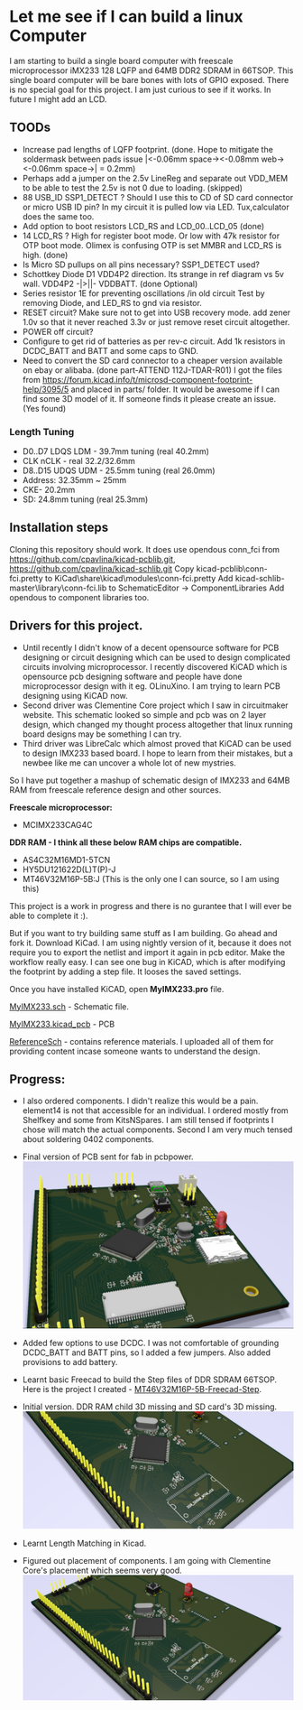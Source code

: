 # Let me see if I can build a linux Computer

I am starting to build a single board computer with freescale microprocessor iMX233 128 LQFP and 64MB DDR2 SDRAM in 66TSOP. This single board computer will be bare bones with lots of GPIO exposed.
There is no special goal for this project. I am just curious to see if it works. In future I might add an LCD.


## TOODs
* Increase pad lengths of LQFP footprint. (done. Hope to mitigate the soldermask between pads issue  |<-0.06mm space-><-0.08mm web-><-0.06mm space->|  = 0.2mm) 
* Perhaps add a jumper on the 2.5v LineReg and separate out VDD_MEM to be able to test the 2.5v is not 0 due to loading. (skipped)
* 88 USB_ID SSP1_DETECT ? Should I use this to CD of SD card connector or micro USB ID pin?  In my circuit it is pulled low via LED. Tux,calculator does the same too.
* Add option to boot resistors LCD_RS and LCD_00..LCD_05 (done)
* 14 LCD_RS ? High for register boot mode. Or low with 47k resistor for OTP boot mode. Olimex is confusing OTP is set MMBR and LCD_RS is high. (done)
* Is Micro SD pullups on all pins necessary? SSP1_DETECT used?
* Schottkey Diode D1 VDD4P2 direction. Its strange in ref diagram vs 5v wall. VDD4P2 -|>||- VDDBATT. (done Optional)
* Series resistor 1E for preventing oscillations
/in old circuit Test by removing Diode, and LED_RS to gnd via resistor.
* RESET circuit? Make sure not to get into USB recovery mode. add zener 1.0v so that it never reached 3.3v or just remove reset circuit altogether.
* POWER off circuit? 
* Configure to get rid of batteries as per rev-c circuit. Add 1k resistors in DCDC_BATT and BATT and some caps to GND.
* Need to convert the SD card connector to a cheaper version available on ebay or alibaba. (done part-ATTEND 112J-TDAR-R01)
I got the files from https://forum.kicad.info/t/microsd-component-footprint-help/3095/5 and placed in parts/ folder. 
It would be awesome if I can find some 3D model of it. If someone finds it please create an issue. (Yes found)

### Length Tuning
* D0..D7 LDQS LDM - 39.7mm tuning (real 40.2mm)
* CLK nCLK - real 32.2/32.6mm
* D8..D15 UDQS UDM - 25.5mm tuning (real 26.0mm)
* Address: 32.35mm ~ 25mm
* CKE- 20.2mm
* SD: 24.8mm tuning (real 25.3mm)

## Installation steps
Cloning this repository should work.
It does use opendous
conn_fci from https://github.com/cpavlina/kicad-pcblib.git, https://github.com/cpavlina/kicad-schlib.git
Copy kicad-pcblib\conn-fci.pretty to  KiCad\share\kicad\modules\conn-fci.pretty
Add kicad-schlib-master\library\conn-fci.lib  to SchematicEditor -> ComponentLibraries
Add opendous to component libraries too.

## Drivers for this project.
* Until recently I didn't know of a decent opensource software for PCB designing or circuit designing which can be used to design complicated circuits involving microprocessor.
I recently discovered KiCAD which is opensource pcb designing software and people have done microprocessor design with it eg. OLinuXino. I am trying to learn PCB designing using KiCAD now.
* Second driver was Clementine Core project which I saw in circuitmaker website. This schematic looked so simple and pcb was on 2 layer design, which changed my thought process altogether that linux running board designs may be something I can try.
* Third driver was LibreCalc which almost proved that KiCAD can be used to design IMX233 based board. I hope to learn from their mistakes, but a newbee like me can uncover a whole lot of new mystries.

So I have put together a mashup of schematic design of IMX233 and 64MB RAM from freescale reference design and other sources. 

**Freescale microprocessor:**
* MCIMX233CAG4C

**DDR RAM - I think all these below RAM chips are compatible.**
* AS4C32M16MD1-5TCN
* HY5DU121622D(L)T(P)-J
* MT46V32M16P-5B:J (This is the only one I can source, so I am using this)

This project is a work in progress and there is no gurantee that I will ever be able to complete it :).

But if you want to try building same stuff as I am building. Go ahead and fork it.
Download KiCad. I am using nightly version of it, because it does not require you to export the netlist and import it again in pcb editor. Make the workflow really easy.
I can see one bug in KiCAD, which is after modifying the footprint by adding a step file. It looses the saved settings. 

Once you have installed KiCAD, open **MyIMX233.pro** file. 

[MyIMX233.sch](MyIMX233.sch) - Schematic file.

[MyIMX233.kicad_pcb](MyIMX233.kicad_pcb) - PCB

[ReferenceSch](ReferenceSch) - contains reference materials. I uploaded all of them for providing content incase someone wants to understand the design.


## Progress: 

* I also ordered components. I didn't realize this would be a pain. element14 is not that accessible for an individual. I ordered mostly from Shelfkey and some from KitsNSpares. I am still tensed if footprints I chose will match the actual components. Second I am very much tensed about soldering 0402 components.
* Final version of PCB sent for fab in pcbpower. 
![Sent to fab](plot_pcb/MyIMX233_1.0-gerber.png)

* Added few options to use DCDC. I was not comfortable of grounding DCDC_BATT and BATT pins, so I added a few jumpers. Also added provisions to add battery. 

* Learnt basic Freecad to build the Step files of DDR SDRAM 66TSOP. Here is the project I created - [MT46V32M16P-5B-Freecad-Step](https://github.com/samarjit/MT46V32M16P-5B-Freecad-Step).

* Initial version. DDR RAM child 3D missing and SD card's 3D missing.
![Initial plot](plot_pcb/MyIMX233_0.1-3D.png)

* Learnt Length Matching in Kicad. 

* Figured out placement of components. I am going with Clementine Core's placement which seems very good. 
![Initial plot](plot_pcb/MyIMX233_0.0-wolength.png)




